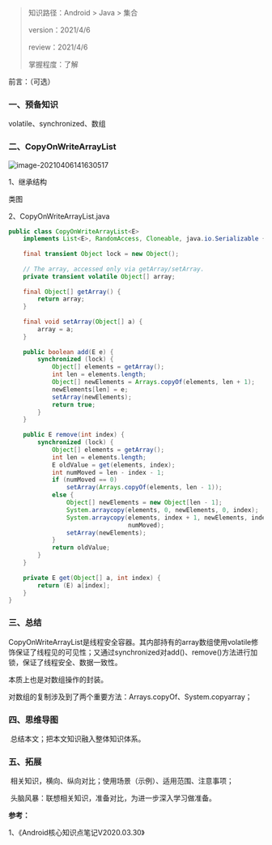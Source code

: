 > 知识路径：Android > Java > 集合
>
> version：2021/4/6
>
> review：2021/4/6
>
> 掌握程度：了解



前言：（可选）

### 一、预备知识

volatile、synchronized、数组

### 二、CopyOnWriteArrayList

![image-20210406141630517](C:\Users\NJCS\AppData\Roaming\Typora\typora-user-images\image-20210406141630517.png)

1、继承结构

类图

2、CopyOnWriteArrayList.java

```java
public class CopyOnWriteArrayList<E>
    implements List<E>, RandomAccess, Cloneable, java.io.Serializable {
 
	final transient Object lock = new Object();    
    
    // The array, accessed only via getArray/setArray.
    private transient volatile Object[] array;
    
    final Object[] getArray() {
        return array;
    }
    
    final void setArray(Object[] a) {
        array = a;
    }    
    
    public boolean add(E e) {
        synchronized (lock) {
            Object[] elements = getArray();
            int len = elements.length;
            Object[] newElements = Arrays.copyOf(elements, len + 1);
            newElements[len] = e;
            setArray(newElements);
            return true;
        }
    }
    
    public E remove(int index) {
        synchronized (lock) {
            Object[] elements = getArray();
            int len = elements.length;
            E oldValue = get(elements, index);
            int numMoved = len - index - 1;
            if (numMoved == 0)
                setArray(Arrays.copyOf(elements, len - 1));
            else {
                Object[] newElements = new Object[len - 1];
                System.arraycopy(elements, 0, newElements, 0, index);
                System.arraycopy(elements, index + 1, newElements, index,
                                 numMoved);
                setArray(newElements);
            }
            return oldValue;
        }
    }   
    
    private E get(Object[] a, int index) {
        return (E) a[index];
    }    
}
```



### 三、总结

CopyOnWriteArrayList是线程安全容器。其内部持有的array数组使用volatile修饰保证了线程见的可见性；又通过synchronized对add()、remove()方法进行加锁，保证了线程安全、数据一致性。

本质上也是对数组操作的封装。

对数组的复制涉及到了两个重要方法：Arrays.copyOf、System.copyarray；

### 四、思维导图

​	总结本文；把本文知识融入整体知识体系。

### 五、拓展

​	相关知识，横向、纵向对比；使用场景（示例）、适用范围、注意事项；

​	头脑风暴：联想相关知识，准备对比，为进一步深入学习做准备。



**参考：**

1、《Android核心知识点笔记V2020.03.30》